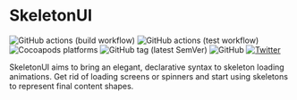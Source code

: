 # SkeletonUI
![GitHub actions (build workflow)](https://github.com/CSolanaM/SkeletonUI/workflows/build/badge.svg)
![GitHub actions (test workflow)](https://github.com/CSolanaM/SkeletonUI/workflows/test/badge.svg)
![Cocoapods platforms](https://img.shields.io/cocoapods/p/SkeletonUI)
![GitHub tag (latest SemVer)](https://img.shields.io/github/v/tag/CSolanaM/SkeletonUI?color=lightGray&label=version)
![GitHub](https://img.shields.io/github/license/CSolanaM/SkeletonUI?color=lightGray)
[![Twitter](https://img.shields.io/badge/twitter-@CSolanaM-lightGray.svg?style=flat&label=contact)](https://twitter.com/CSolanaM)

SkeletonUI aims to bring an elegant, declarative syntax to skeleton loading animations. Get rid of loading screens or spinners and start using skeletons to represent final content shapes.
